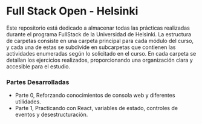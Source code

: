 # Full Stack Open - Helsinki

Este repositorio está dedicado a almacenar todas las prácticas realizadas durante el programa FullStack de la Universidad de Helsinki. La estructura de carpetas consiste en una carpeta principal para cada módulo del curso, y cada una de estas se subdivide en subcarpetas que contienen las actividades enumeradas según lo solicitado en el curso. En cada carpeta se detallan los ejercicios realizados, proporcionando una organización clara y accesible para el estudio.

### Partes Desarrolladas
- Parte 0, Reforzando conocimientos de consola web y diferentes utilidades. 
- Parte 1, Practicando con React, variables de estado, controles de eventos y desestructuración. 



